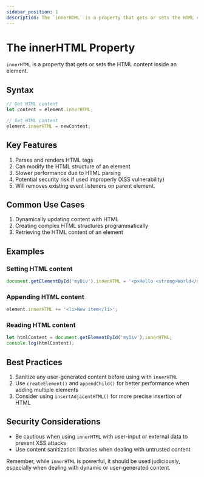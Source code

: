 ```yaml
---
sidebar_position: 1
description: The `innerHTML` is a property that gets or sets the HTML content inside an element.
---
```


# The innerHTML Property

`innerHTML` is a property that gets or sets the HTML content inside an element.

## Syntax
```javascript
// Get HTML content
let content = element.innerHTML;

// Set HTML content
element.innerHTML = newContent;
```

## Key Features
1. Parses and renders HTML tags
2. Can modify the HTML structure of an element
3. Slower performance due to HTML parsing
4. Potential security risk if used improperly (XSS vulnerability)
5. Will removes existing event listeners on parent element.

## Common Use Cases
1. Dynamically updating content with HTML
2. Creating complex HTML structures programmatically
3. Retrieving the HTML content of an element

## Examples

### Setting HTML content
```javascript
document.getElementById('myDiv').innerHTML = '<p>Hello <strong>World</strong>!</p>';
```

### Appending HTML content
```javascript
element.innerHTML += '<li>New item</li>';
```

### Reading HTML content
```javascript
let htmlContent = document.getElementById('myDiv').innerHTML;
console.log(htmlContent);
```

## Best Practices
1. Sanitize any user-generated content before using with `innerHTML`
2. Use `createElement()` and `appendChild()` for better performance when adding multiple elements
3. Consider using `insertAdjacentHTML()` for more precise insertion of HTML

## Security Considerations
- Be cautious when using `innerHTML` with user-input or external data to prevent XSS attacks
- Use content sanitization libraries when dealing with untrusted content

Remember, while `innerHTML` is powerful, it should be used judiciously, especially when dealing with dynamic or user-generated content.
